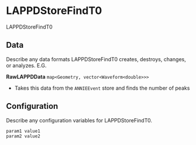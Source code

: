 # LAPPDStoreFindT0

LAPPDStoreFindT0

## Data

Describe any data formats LAPPDStoreFindT0 creates, destroys, changes, or analyzes. E.G.

**RawLAPPDData** `map<Geometry, vector<Waveform<double>>>`
* Takes this data from the `ANNIEEvent` store and finds the number of peaks


## Configuration

Describe any configuration variables for LAPPDStoreFindT0.

```
param1 value1
param2 value2
```
